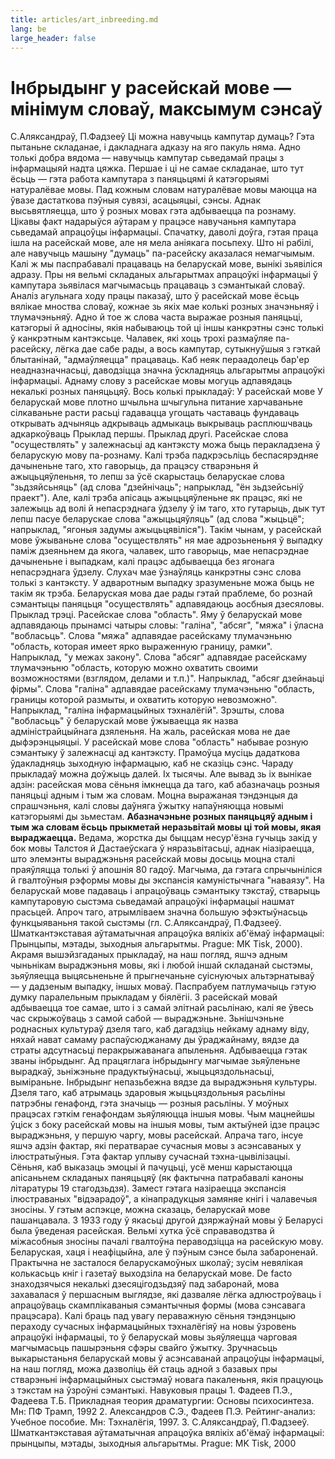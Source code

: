```yaml
---
title: articles/art_inbreeding.md 
lang: be
large_header: false
---
```



 
# Інбрыдынг у расейскай мове — мінімум словаў, максымум сэнсаў
С.Аляксандраў, П.Фадзееў
Ці можна навучыць кампутар думаць? Гэта пытаньне складанае, і дакладнага
адказу на яго пакуль няма. Адно толькі добра вядома — навучыць кампутар
сьведамай працы з інфармацыяй надта цяжка.
Першае і ці не самае складанае, што тут ёсьць — гэта работа кампутара з
паняцьцямі й катэгорыямі натуралёвае мовы.
Пад кожным словам натуралёвае мовы маюцца на ўвазе дастаткова пэўныя
сувязі, асацыяцыі, сэнсы. Аднак высьвятляецца, што ў розных мовах
гэта адбываецца па рознаму.
Цікавы факт надарыўся аўтарам у працэсе навучаньня кампутара сьведамай
апрацоўцы інфармацыі. Спачатку, даволі доўга, гэтая праца ішла на
расейскай мове, але ня мела аніякага посьпеху. Што ні рабілі, але
навучыць машыну "думаць" па-расейску аказалася немагчымым. Калі ж мы
паспрабавалі працаваць на беларускай мове, вынікі зьявіліся адразу.
Пры ня вельмі складаных альгарытмах апрацоўкі інфармацыі ў кампутара
зьявілася магчымасьць працаваць з сэмантыкай словаў.
Аналіз агульнага ходу працы паказаў, што ў расейскай мове ёсьць вялікае
мноства словаў, кожнае зь якіх мае колькі розных значэньняў і
тлумачэньняў. Адно й тое ж слова часта выражае розныя
паняцьці, катэгорыі й адносіны, якія набываюць той ці іншы
канкрэтны сэнс толькі ў канкрэтным кантэксьце. Чалавек, які хоць
трохі размаўляе па-расейску, лёгка дае сабе рады, а вось кампутар,
сутыкнуўшыя з гэткай блытанінай, "адмаўляецца" працаваць. Каб неяк
пераадолець бар'ер неадназначнасьці, даводзіцца значна ўскладняць
альгарытмы апрацоўкі інфармацыі.
Аднаму слову з расейскае мовы могуць адпавядаць некалькі розных
паняцьцяў. Вось колькі прыкладаў:
У расейскай мове
У беларускай мове
плотно
шчыльна 
шчыгульна
питание
харчаваньне 
сілкаваньне
расти
расьці 
гадавацца
угощать
частаваць 
фундаваць
открывать
адчыняць 
адкрываць 
адмыкаць 
выкрываць 
расплюшчваць 
адкаркоўваць
<span class="small">Прыклад першы.</span>
Прыклад другі. Расейскае слова "осуществлять" у залежнасьці ад кантэксту
можа быць перакладзена ў беларускую мову па-рознаму. Калі трэба
падкрэсьліць беспасярэдняе дачыненьне таго, хто гаворыць, да
працэсу стварэньня й ажыцьцяўленьня, то лепш за ўсё скарыстаць
беларускае слова "зьдзяйсьняць" (ад слова "дзейнічаць";
напрыклад, "ён зьдзейсьніў праект"). Але, калі трэба апісаць
ажыцьцяўленьне як працэс, які не залежыць ад волі й непасрэднага
ўдзелу ў ім таго, хто гутарыць, дык тут лепш пасуе беларускае слова
"ажыцьцяўляць" (ад слова "жыцьцё"; напрыклад, "ягоныя задумы
ажыцьцявіліся"). Такім чынам, у расейскай мове ўжываньне
слова "осуществлять" ня мае адрозьненьня ў выпадку паміж дзеяньнем
да якога, чалавек, што гаворыць, мае непасрэднае дачыненьне і
выпадкам, калі працэс адбываецца без ягонага непасрэднага
ўдзелу. Слухач мае ўзнаўляць канкрэтны сэнс слова толькі з
кантэксту. У адваротным выпадку зразуменьне можа быць не такім
як трэба. Беларуская мова дае рады гэтай праблеме, бо рознай сэмантыцы
паняцьця "осуществлять" адпавядаюць аосбныя дзесяловы.
Прыклад трэці. Расейскае слова "область". Яму ў беларускай мове
адпавядаюць прынамсі чатыры словы: "галіна", "абсяг", "мяжа" і
ўласна "вобласьць". Слова "мяжа" адпавядае расейскаму тлумачэньню
"область, которая имеет ярко выраженную границу, рамки". Напрыклад,
"у межах закону". Слова "абсяг" адпавядае расейскаму тлумачэньню
"область, которую можно охватить своими возможностями (взглядом,
делами и т.п.)". Напрыклад, "абсяг дзейнаьці фірмы". Слова "галіна"
адпавядае расейскаму тлумачэньню "область, границы которой размыты,
и охватить которую невозможно". Напрыклад, "галіна інфармацыйных
тэхналёгій". Зрэшты, слова "вобласьць" ў беларускай мове
ўжываецца як назва адміністрайцыйнага дзяленьня. На жаль,
расейская мова не дае дыфэрэнцыяцыі. У расейскай мове слова
"область" набывае розную сэмантыку ў залежнасці ад кантэксту.
Прамоўца мусіць дадаткова ўдакладняць зыходную інфармацыю, каб не
сказіць сэнс.
Чараду прыкладаў можна доўжыць далей. Іх тысячы. Але вывад зь іх вынікае
адзін: расейская мова сёньня імкнецца да таго, каб абазначаць розныя
паняцьці адным і тым жа словам. Моцна выражаная тэндэнцыя да
спрашчэньня, калі словы даўняга ўжытку напаўняюцца новымі
катэгорыямі ды зьместам.
**Абазначэньне розных паняцьцяў адным і тым жа словам ёсьць прыкметай
неразьвітай мовы ці той мовы, якая выраджаецца.**
Ведама, жорстка ды быццам несур'ёзна гучыць закід у бок мовы Талстоя й
Дастаеўскага ў няразьвітасьці, аднак ніазіраецца, што элемэнты
выраджэньня расейскай мовы досыць моцна сталі праяўляцца толькі
ў апошнія 80 гадоў. Магчыма, да гэтага спрычыніліся й гвалтоўныя
рэформы мовы ды экспансія камуністычнага "наваязу".
На беларускай мове падаваць і апрацоўваць сэмантыку тэкстаў, стварыць
кампутаровую сыстэма сьведамай апрацоўкі інфармацыі нашмат прасьцей.
Апроч таго, атрымліваем значна большую эфэктыўнасьць функцыяваньня
такой сыстэмы (гл. С.Аляксандраў, П.Фадзееў. Шматкантэкставая
аўтаматычная апрацоўка вялікіх аб'ёмаў інфармацыі: Прынцыпы,
мэтады, зыходныя альгарытмы. Prague: MK Tisk, 2000).
Акрамя вышэйзгаданых прыкладаў, на наш погляд, яшчэ адным чыньнікам
выраджэньня мовы, які і любой іншай складанай сыстэмы, зьяўляецца
выцясьненьне й прыгнечаньне суіснуючых альтэрнатываў — у дадзеным
выпадку, іншых моваў.
Паспрабуем патлумачыць гэтую думку паралельным прыкладам у біялёгіі. З
расейскай мовай адбываецца тое самае, што і з самай элітнай расьлінаю,
калі яе ўвесь час скрыжоўваць з самой сабой — выраджэньне. Зьнішчэньне
роднасных культураў дзеля таго, каб дагадзіць нейкаму аднаму віду,
няхай нават самаму распаўсюджанаму ды ўраджайнаму, вядзе да страты
адсутнасьці перакрыжаванага апыленьня. Адбываецца гэтак званы
інбрыдынг. Ад працяглага інбрыдынгу магчымае зьяўленьне
вырадкаў, зьніжэньне прадуктыўнасьці, жыцьцяздольнасьці,
выміраньне. Інбрыдынг непазьбежна вядзе да выраджэньня культуры.
Дзеля таго, каб атрымаць здаровыя жыцьцяздольныя расьліны патрэбны
генафонд, гэта значыць — розныя расьліны. У моўных працэсах гэткім
генафондам зьяўляюцца іншыя мовы. Чым мацнейшы ўціск з боку расейскай
мовы на іншыя мовы, тым актыўней ідзе працэс выраджэньня, у першую
чаргу, мовы расейскай.
Апрача таго, інсуе яшчэ адзін фактар, які ператварае сучасныя мовы з
асэнсаваных у ілюстратыўныя. Гэта фактар уплыву сучаснай
тэхна-цывілізацыі. Сёньня, каб выказаць эмоцыі й пачуцьці,
усё менш карыстаюцца апісаньнем складаных паняцьцяў (як фактычна
патрабавалі каноны літаратуры 19 стагодзьдзя). Замест гэтага
назіраецца экспансія ілюстраваных "відэарадоў", а кінапрадукцыя
замяняе кнігі і чалавечыя зносіны.
У гэтым аспэкце, можна сказаць, беларускай мове пашанцавала. З 1933 году
ў якасьці другой дзяржаўнай мовы ў Беларусі была ўведеная расейская.
Вельмі хутка ўсё справаводзтва й міжасобныя зносіны пачалі гвалтоўна
пераводзіцца на расейскую мову. Беларуская, хаця і неафіцыйна, але ў
пэўным сэнсе была забароненай. Практычна не засталося
беларускамоўных школаў; зусім невялікая колькасьць кніг і
газетаў выходзіла на беларускай мове. De facto знаходзячыся некалькі
дзесяцігодзьдзяў пад забаронай, мова захавалася ў першасным
выглядзе, які дазваляе лёгка адлюстроўваць і апрацоўваць
скамплікаваныя сэмантычныя формы (мова сэнсавага працэсара).
Калі браць пад увагу пераважную сёньня тэндэнцыю пераходу сучасных
інфармацыйных тэхналёгіяў на новы ўзровень апрацоўкі інфармацыі,
то ў беларускай мовы зьяўляецца чарговая магчымасьць пашырэньня сфэры
свайго ўжытку.
Зручнасьць выкарыстаньня беларускай мовы ў асэнсаванай апрацоўцы
інфармацыі, на наш погляд, можа дазволіць ёй стаць адной з
базавых пры стварэньні інфармацыйных сыстэмаў новага пакаленьня,
якія працуюць з тэкстам на ўзроўні сэмантыкі.
Навуковыя працы
1\. Фадеев П.Э., Фадеева Т.Б. Прикладная теория драматургии: Основы
психосинтеза. Мн: ПФ Трамп, 1992
2\. Александров С.Э., Фадеев П.Э. Рейтинг-анализ: Учебное пособие. Мн:
Тэхналёгія, 1997.
3\. С.Аляксандраў, П.Фадзееў. Шматкантэкставая аўтаматычная апрацоўка
вялікіх аб'ёмаў інфармацыі: прынцыпы, мэтады, зыходныя альгарытмы.
Prague: MK Tisk, 2000
